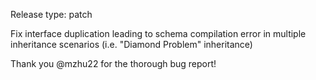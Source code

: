 Release type: patch

Fix interface duplication leading to schema compilation error in multiple
inheritance scenarios (i.e. "Diamond Problem" inheritance)

Thank you @mzhu22 for the thorough bug report!
